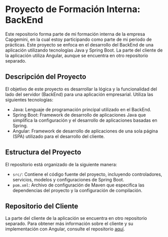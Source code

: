 # Proyecto de Formación Interna: BackEnd

Este repositorio forma parte de mi formación interna de la empresa Capgemini, en la cual estoy participando como parte de mi periodo de prácticas. Este proyecto se enfoca en el desarrollo del BackEnd de una aplicación utilizando tecnologías Java y Spring Boot. La parte del cliente de la aplicación utiliza Angular, aunque se encuentra en otro repositorio separado.

## Descripción del Proyecto

El objetivo de este proyecto es desarrollar la lógica y la funcionalidad del lado del servidor (BackEnd) para una aplicación empresarial. Utiliza las siguientes tecnologías:

- Java: Lenguaje de programación principal utilizado en el BackEnd.
- Spring Boot: Framework de desarrollo de aplicaciones Java que simplifica la configuración y el desarrollo de aplicaciones basadas en Spring.
- Angular: Framework de desarrollo de aplicaciones de una sola página (SPA) utilizado para el desarrollo del cliente.

## Estructura del Proyecto

El repositorio está organizado de la siguiente manera:

- `src/`: Contiene el código fuente del proyecto, incluyendo controladores, servicios, modelos y configuraciones de Spring Boot.
- `pom.xml`: Archivo de configuración de Maven que especifica las dependencias del proyecto y la configuración de compilación.

## Repositorio del Cliente

La parte del cliente de la aplicación se encuentra en otro repositorio separado. Para obtener más información sobre el cliente y su implementación con Angular, consulte el repositorio [aquí](https://github.com/LaClCr/FCT_Tutorials_FrontEnd.git).





